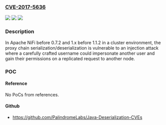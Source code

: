 ### [CVE-2017-5636](https://cve.mitre.org/cgi-bin/cvename.cgi?name=CVE-2017-5636)
![](https://img.shields.io/static/v1?label=Product&message=Apache%20NiFi&color=blue)
![](https://img.shields.io/static/v1?label=Version&message=n%2Fa&color=blue)
![](https://img.shields.io/static/v1?label=Vulnerability&message=Escalation%20of%20Privilege&color=brighgreen)

### Description

In Apache NiFi before 0.7.2 and 1.x before 1.1.2 in a cluster environment, the proxy chain serialization/deserialization is vulnerable to an injection attack where a carefully crafted username could impersonate another user and gain their permissions on a replicated request to another node.

### POC

#### Reference
No PoCs from references.

#### Github
- https://github.com/PalindromeLabs/Java-Deserialization-CVEs

